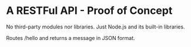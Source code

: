 # A RESTFul API - Proof of Concept

  No third-party modules nor libraries. Just Node.js and its built-in libraries.
  
  Routes /hello and returns a message in JSON format.
